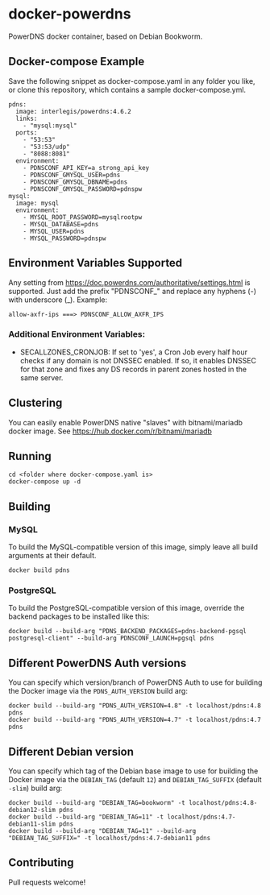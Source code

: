 # docker-powerdns
PowerDNS docker container, based on Debian Bookworm.

## Docker-compose Example

Save the following snippet as docker-compose.yaml in any folder you like, or clone this repository, which contains a sample docker-compose.yml.

```
pdns:
  image: interlegis/powerdns:4.6.2
  links:
    - "mysql:mysql"
  ports:
    - "53:53"
    - "53:53/udp"
    - "8088:8081"
  environment:
    - PDNSCONF_API_KEY=a_strong_api_key
    - PDNSCONF_GMYSQL_USER=pdns
    - PDNSCONF_GMYSQL_DBNAME=pdns
    - PDNSCONF_GMYSQL_PASSWORD=pdnspw
mysql:
  image: mysql
  environment:
    - MYSQL_ROOT_PASSWORD=mysqlrootpw
    - MYSQL_DATABASE=pdns
    - MYSQL_USER=pdns
    - MYSQL_PASSWORD=pdnspw
```

## Environment Variables Supported

Any setting from https://doc.powerdns.com/authoritative/settings.html is supported. Just add the prefix "PDNSCONF\_" and replace any hyphens (-) with underscore (\_). Example: 

``` allow-axfr-ips ===> PDNSCONF_ALLOW_AXFR_IPS ```

### Additional Environment Variables:

 - SECALLZONES_CRONJOB: If set to 'yes', a Cron Job every half hour checks if any domain is not DNSSEC enabled. If so, it enables DNSSEC for that zone and fixes any DS records in parent zones hosted in the same server.

## Clustering

You can easily enable PowerDNS native "slaves" with bitnami/mariadb docker image. 
See <https://hub.docker.com/r/bitnami/mariadb>

## Running

```
cd <folder where docker-compose.yaml is>
docker-compose up -d
```

## Building

### MySQL

To build the MySQL-compatible version of this image, simply leave all build arguments at their default.

```
docker build pdns
```

### PostgreSQL

To build the PostgreSQL-compatible version of this image, override the backend packages to be installed like this:

```
docker build --build-arg "PDNS_BACKEND_PACKAGES=pdns-backend-pgsql postgresql-client" --build-arg PDNSCONF_LAUNCH=pgsql pdns
```

## Different PowerDNS Auth versions

You can specify which version/branch of PowerDNS Auth to use for building the Docker image via the `PDNS_AUTH_VERSION` build arg:

```
docker build --build-arg "PDNS_AUTH_VERSION=4.8" -t localhost/pdns:4.8 pdns
docker build --build-arg "PDNS_AUTH_VERSION=4.7" -t localhost/pdns:4.7 pdns
```

## Different Debian version

You can specify which tag of the Debian base image to use for building the Docker image via the `DEBIAN_TAG` (default `12`) and `DEBIAN_TAG_SUFFIX` (default `-slim`) build arg:

```
docker build --build-arg "DEBIAN_TAG=bookworm" -t localhost/pdns:4.8-debian12-slim pdns
docker build --build-arg "DEBIAN_TAG=11" -t localhost/pdns:4.7-debian11-slim pdns
docker build --build-arg "DEBIAN_TAG=11" --build-arg "DEBIAN_TAG_SUFFIX=" -t localhost/pdns:4.7-debian11 pdns
```

## Contributing

Pull requests welcome!
